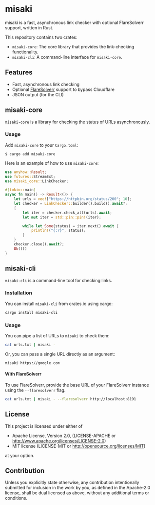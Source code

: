 # misaki

misaki is a fast, asynchronous link checker with optional FlareSolverr support, written in Rust.

This repository contains two crates:

- `misaki-core`: The core library that provides the link-checking functionality.
- `misaki-cli`: A command-line interface for `misaki-core`.

## Features

- Fast, asynchronous link checking
- Optional [FlareSolverr](https://github.com/FlareSolverr/FlareSolverr) support to bypass Cloudflare
- JSON output (for the CLI)

## misaki-core

`misaki-core` is a library for checking the status of URLs asynchronously.

### Usage

Add `misaki-core` to your `Cargo.toml`:

```console
$ cargo add misaki-core
```

Here is an example of how to use `misaki-core`:

```rust
use anyhow::Result;
use futures::StreamExt;
use misaki_core::LinkChecker;

#[tokio::main]
async fn main() -> Result<()> {
    let urls = vec!["https://httpbin.org/status/200"; 10];
    let checker = LinkChecker::builder().build().await?;
    {
        let iter = checker.check_all(urls).await;
        let mut iter = std::pin::pin!(iter);

        while let Some(status) = iter.next().await {
            println!("{:?}", status);
        }
    }
    checker.close().await?;
    Ok(())
}
```

## misaki-cli

`misaki-cli` is a command-line tool for checking links.

### Installation

You can install `misaki-cli` from crates.io using cargo:

```bash
cargo install misaki-cli
```

### Usage

You can pipe a list of URLs to `misaki` to check them:

```bash
cat urls.txt | misaki -
```

Or, you can pass a single URL directly as an argument:

```bash
misaki https://google.com
```

#### With FlareSolverr

To use FlareSolverr, provide the base URL of your FlareSolverr instance using the `--flaresolverr` flag.

```bash
cat urls.txt | misaki - --flaresolverr http://localhost:8191
```

## License

This project is licensed under either of

- Apache License, Version 2.0, (LICENSE-APACHE or http://www.apache.org/licenses/LICENSE-2.0)
- MIT license (LICENSE-MIT or http://opensource.org/licenses/MIT)

at your option.

## Contribution

Unless you explicitly state otherwise, any contribution intentionally submitted for inclusion in the work by you, as defined in the Apache-2.0 license, shall be dual licensed as above, without any additional terms or conditions.
